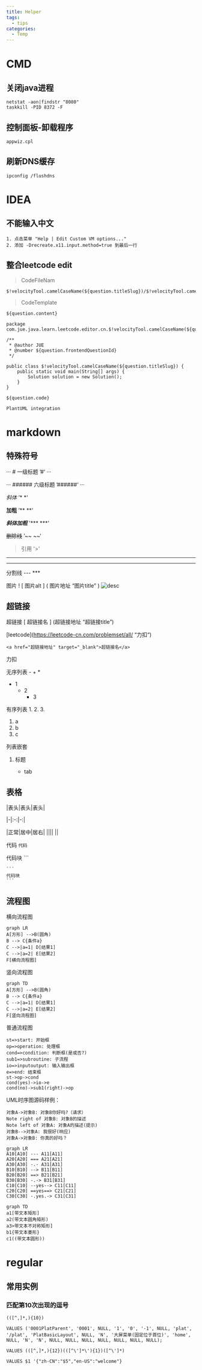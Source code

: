 ```yaml
---
title: Helper
tags:
  - tips
categories:
  - Temp
---
```


# CMD

## 关闭java进程

```
netstat -aon|findstr "8080"
taskkill -PID 8372 -F
```

## 控制面板-卸载程序

```
appwiz.cpl
```

## 刷新DNS缓存

```
ipconfig /flushdns
```

# IDEA

## 不能输入中文

```
1. 点击菜单 "Help | Edit Custom VM options..."
2. 添加 -Drecreate.x11.input.method=true 到最后一行
```

## 整合leetcode edit

> CodeFileNam

```
$!velocityTool.camelCaseName(${question.titleSlug})/$!velocityTool.camelCaseName(${question.titleSlug})
```

> CodeTemplate

```
${question.content}

package com.jue.java.learn.leetcode.editor.cn.$!velocityTool.camelCaseName(${question.titleSlug});

/**
 * @author JUE
 * @number ${question.frontendQuestionId}
 */

public class $!velocityTool.camelCaseName(${question.titleSlug}) {
    public static void main(String[] args) {
        Solution solution = new Solution();
    }
}

${question.code}
```

```PlantUML integration ```

# markdown

## 特殊符号

··· # 一级标题 ’#‘ ···

··· ###### 六级标题 ’######‘ ···

*斜体* ’* *‘

**加粗** ’** **‘

***斜体加粗***  '*** ***'

~~删除线~~ ’~~ ~~‘

> 引用 '>'

---

***

分割线 --- ***

图片 ! [ 图片alt ] ( 图片地址
“图片title” ) ![desc](https://ss0.bdstatic.com/70cFvHSh_Q1YnxGkpoWK1HF6hhy/it/u=702257389,1274025419&fm=27&gp=0.jpg "title")

## 超链接

超链接 [ 超链接名 ] (超链接地址 “超链接title”)

[leetcode](https://leetcode-cn.com/problemset/all/  “力扣“)

```
<a href="超链接地址" target="_blank">超链接名</a>
```

<a herf="https://leetcode-cn.com/problemset/all/" target="_blank">力扣</a>

无序列表 - + *

- 1
    + 2
        * 3

有序列表 1. 2. 3.

1. a
2. b
3. c

列表嵌套

1. 标题

    * tab

## 表格

|表头|表头|表头|

|-|:-:|-:|

|正常|居中|居右| |||| ||

代码 `代码`

代码块 ```

````
​```
代码块
​```
````

## 流程图

横向流程图

```mermaid
graph LR
A[方形] -->B(圆角)
B --> C{条件a}
C -->|a=1| D[结果1]
C -->|a=2| E[结果2]
F[横向流程图]
```

竖向流程图

```mermaid
graph TD
A[方形] -->B(圆角)
B --> C{条件a}
C -->|a=1| D[结果1]
C -->|a=2| E[结果2]
F[竖向流程图]
```

普通流程图

```flow
st=>start: 开始框
op=>operation: 处理框
cond=>condition: 判断框(是或否?)
sub1=>subroutine: 子流程
io=>inputoutput: 输入输出框
e=>end: 结束框
st->op->cond
cond(yes)->io->e
cond(no)->sub1(right)->op
```

UML时序图源码样例：

```sequence
对象A->对象B: 对象B你好吗?（请求）
Note right of 对象B: 对象B的描述
Note left of 对象A: 对象A的描述(提示)
对象B-->对象A: 我很好(响应)
对象A->对象B: 你真的好吗？
```

```mermaid
graph LR
A10[A10] --- A11[A11]
A20[A20] === A21[A21]
A30[A30] -.- A31[A31]
B10[B10] --> B11[B11]
B20[B20] ==> B21[B21]
B30[B30] -.-> B31[B31]
C10[C10] --yes--> C11[C11]
C20[C20] ==yes==> C21[C21]
C30[C30] -.yes.-> C31[C31]
```

```mermaid
graph TD
a1[带文本矩形]
a2(带文本圆角矩形)
a3>带文本不对称矩形]
b1{带文本菱形}
c1((带文本圆形))
```

# regular

## 常用实例

### 匹配第10次出现的逗号

```
(([^,]*,){10})
```

```
VALUES ('0001PlatParent', '0001', NULL, '1', '0', '-1', NULL, 'plat', '/plat', 'PlatBasicLayout', NULL, 'N', '大屏菜单(固定位于首位)', 'home', NULL, 'N', 'N', NULL, NULL, NULL, NULL, NULL, NULL, NULL);

VALUES (([^,]*,){12})(([^\']*\'){1})([^\']*)

VALUES $1 '{"zh-CN":"$5","en-US":"welcome"}

```
